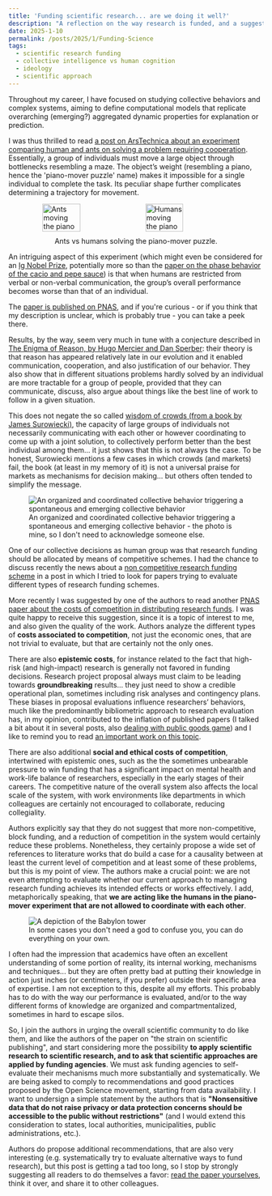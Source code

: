 ```yaml
---
title: 'Funding scientific research... are we doing it well?'
description: "A reflection on the way research is funded, and a suggestion on the fact that we should pay more attention to this point"
date: 2025-1-10
permalink: /posts/2025/1/Funding-Science
tags:
  - scientific research funding
  - collective intelligence vs human cognition
  - ideology
  - scientific approach
---
```


Throughout my career, I have focused on studying collective behaviors and complex systems, aiming to define computational models that replicate overarching (emerging?) aggregated dynamic properties for explanation or prediction.

I was thus thrilled to read [a post on ArsTechnica about an experiment comparing human and ants on solving a problem requiring cooperation](https://arstechnica.com/science/2025/01/ants-vs-humans-solving-the-piano-mover-puzzle/). Essentially, a group of individuals must move a large object through bottlenecks resembling a maze. The object’s weight (resembling a piano, hence the 'piano-mover puzzle' name) makes it impossible for a single individual to complete the task. Its peculiar shape further complicates determining a trajectory for movement.

<figure style="display: flex; flex-direction: column; align-items: center;">
    <div style="display: flex; justify-content: space-between; align-items: center;">
        <img src="https://cdn.arstechnica.net/wp-content/uploads/2024/12/maze2.jpg" alt="Ants moving the piano" style="width: 45%; margin-right: 5px;">
        <img src="https://cdn.arstechnica.net/wp-content/uploads/2024/12/maze3-640x429.jpg" alt="Humans moving the piano" style="width: 45%; margin-left: 5px;">
    </div>
    <figcaption style="margin-top: 10px; text-align: center;">Ants vs humans solving the piano-mover puzzle.</figcaption>
</figure>

An intriguing aspect of this experiment (which might even be considered for an [Ig Nobel Prize](https://improbable.com/ig/about-the-ig-nobel-prizes/), potentially more so than the [paper on the phase behavior of the cacio and pepe sauce](https://arxiv.org/abs/2501.00536)) is that when humans are restricted from verbal or non-verbal communication, the group’s overall performance becomes worse than that of an individual.

The [paper is published on PNAS](https://www.pnas.org/doi/10.1073/pnas.2414274121), and if you're curious - or if you think that my description is unclear, which is probably true - you can take a peek there.

Results, by the way, seem very much in tune with a conjecture described in [The Enigma of Reason, by Hugo Mercier and Dan Sperber](https://www.hup.harvard.edu/books/9780674237827): their theory is that reason has appeared relatively late in our evolution and it enabled communication, cooperation, and also justification of our behavior. They also show that in different situations problems hardly solved by an individual are more tractable for a group of people, provided that they can communicate, discuss, also argue about things like the best line of work to follow in a given situation.

This does not negate the so called [wisdom of crowds (from a book by James Surowiecki)](https://www.goodreads.com/book/show/68143.The_Wisdom_of_Crowds), the capacity of large groups of individuals not necessarily communicating with each other or however coordinating to come up with a joint solution, to collectively perform better than the best individual among them... it just shows that this is not always the case. To be honest, Surowiecki mentions a few cases in which crowds (and markets) fail, the book (at least in my memory of it) is not a universal praise for markets as mechanisms for decision making... but others often tended to simplify the message.

<figure>
  <img src="https://cdn.pixabay.com/photo/2023/10/26/20/15/dance-8343432_960_720.jpg" alt="An organized and coordinated collective behavior triggering a spontaneous and emerging collective behavior"/>
  <figcaption>An organized and coordinated collective behavior triggering a spontaneous and emerging collective behavior - the photo is mine, so I don't need to acknowledge someone else.</figcaption>
</figure>

One of our collective decisions as human group was that research funding should be allocated by means of competitive schemes. I had the chance to discuss recently the news about a [non competitive research funding scheme](https://giuseppevizzari.github.io/posts/2023/12/Non-competitive/) in a post in which I tried to look for papers trying to evaluate different types of research funding schemes.

More recently I was suggested by one of the authors to read another [PNAS paper about the costs of competition in distributing research funds](https://www.pnas.org/doi/10.1073/pnas.2407644121). I was quite happy to receive this suggestion, since it is a topic of interest to me, and also given the quality of the work. Authors analyze the different types of **costs associated to competition**, not just the economic ones, that are not trivial to evaluate, but that are certainly not the only ones.

There are also **epistemic costs**, for instance related to the fact that high-risk (and high-impact) research is generally not favored in funding decisions. Research project proposal always must claim to be leading towards **groundbreaking** results... they just need to show a credible operational plan, sometimes including risk analyses and contingency plans. These biases in proposal evaluations influence researchers’ behaviors, much like the predominantly bibliometric approach to research evaluation has, in my opinion, contributed to the inflation of published papers (I talked a bit about it in several posts, also [dealing with public goods game](https://giuseppevizzari.github.io/posts/2023/11/Contributing/)) and I like to remind you to read [an important work on this topic](https://direct.mit.edu/qss/article/5/4/823/124269/The-strain-on-scientific-publishing).

There are also additional **social and ethical costs of competition**, intertwined with epistemic ones, such as the the sometimes unbearable pressure to win funding that has a significant impact on mental health and work-life balance of researchers, especially in the early stages of their careers. The competitive nature of the overall system also affects the local scale of the system, with work environments like departments in which colleagues are certainly not encouraged to collaborate, reducing collegiality.

Authors explicitly say that they do not suggest that more non-competitive, block funding, and a reduction of competition in the system would certainly reduce these problems. Nonetheless, they certainly propose a wide set of references to literature works that do build a case for a causality between at least the current level of competition and at least some of these problems, but this is my point of view. The authors make a crucial point: we are not even attempting to evaluate whether our current approach to managing research funding achieves its intended effects or works effectively. I add, metaphorically speaking, that **we are acting like the humans in the piano-mover experiment that are not allowed to coordinate with each other**.

<figure>
  <img src="https://upload.wikimedia.org/wikipedia/commons/2/27/Tower_of_Babel_cropped_square.jpg" alt="A depiction of the Babylon tower"/>
  <figcaption>In some cases you don't need a god to confuse you, you can do everything on your own.</figcaption>
</figure>

I often had the impression that academics have often an excellent understanding of some portion of reality, its internal working, mechanisms and techniques... but they are often pretty bad at putting their knowledge in action just inches (or centimeters, if you prefer) outside their specific area of expertise. I am not exception to this, despite all my efforts. 
This probably has to do with the way our performance is evaluated, and/or to the way different forms of knowledge are organized and compartmentalized, sometimes in hard to escape silos.

So, I join the authors in urging the overall scientific community to do like them, and like the authors of the paper on "the strain on scientific publishing", and start considering more the possibility **to apply scientific research to scientific research, and to ask that scientific approaches are applied by funding agencies**. We must ask funding agencies to self-evaluate their mechanisms much more substantially and systematically. We are being asked to comply to recommendations and good practices proposed by the Open Science movement, starting from data availability. I want to undersign a simple statement by the authors that is **"Nonsensitive data that do not raise privacy or data protection concerns should be accessible to the public without restrictions"** (and I would extend this consideration to states, local authorities, municipalities, public administrations, etc.).

Authors do propose additional recommendations, that are also very interesting (e.g. systematically try to evaluate alternative ways to fund research), but this post is getting a tad too long, so I stop by strongly suggesting all readers to do themselves a favor: [read the paper yourselves](https://www.pnas.org/doi/10.1073/pnas.2407644121), think it over, and share it to other colleagues.
